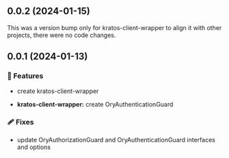## 0.0.2 (2024-01-15)

This was a version bump only for kratos-client-wrapper to align it with other projects, there were no code changes.

## 0.0.1 (2024-01-13)


### 🚀 Features

- create kratos-client-wrapper

- **kratos-client-wrapper:** create OryAuthenticationGuard


### 🩹 Fixes

- update OryAuthorizationGuard and OryAuthenticationGuard interfaces and options
